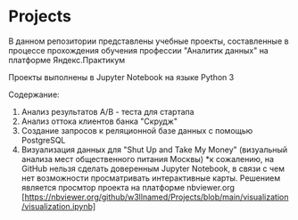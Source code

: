 # Projects

В данном репозитории представлены учебные проекты, составленные в процессе прохождения обучения профессии "Аналитик данных" на платформе Яндекс.Практикум

Проекты выполнены в Jupyter Notebook на языке Python 3

Содержание:
1. Анализ результатов A/B - теста для стартапа
2. Анализ оттока клиентов банка "Скрудж"
3. Создание запросов к реляционной базе данных с помощью PostgreSQL
4. Визуализация данных для "Shut Up and Take My Money" (визуальный анализа мест общественного питания Москвы)
    *к сожалению, на GitHub нельзя сделать доверенным Jupyter Notebook, в связи с чем нет возможности просматривать интерактивные карты. Решением является просмтор проекта на платформе nbviewer.org [https://nbviewer.org/github/w3llnamed/Projects/blob/main/visualization/visualization.ipynb]
